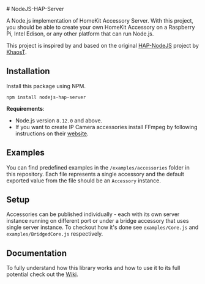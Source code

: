 # NodeJS-HAP-Server

A Node.js implementation of HomeKit Accessory Server. With this project, you
should be able to create your own HomeKit Accessory on a Raspberry Pi, Intel
Edison, or any other platform that can run Node.js.

This project is inspired by and based on the original [HAP-NodeJS](https://github.com/KhaosT/HAP-NodeJS) project by [KhaosT](https://github.com/KhaosT).

## Installation

Install this package using NPM.

```
npm install nodejs-hap-server
```

**Requirements**:
- Node.js version `8.12.0` and above.
- If you want to create IP Camera accessories install FFmpeg by following
instructions on their [website](https://www.ffmpeg.org/download.html).

## Examples

You can find predefined examples in the `/examples/accessories` folder in this
repository. Each file represents a single accessory and the default exported
value from the file should be an `Accessory` instance.

## Setup

Accessories can be published individually - each with its own server instance 
running on different port or under a bridge accessory that uses single server
instance. To checkout how it's done see `examples/Core.js` and
`examples/BridgedCore.js` respectively.

## Documentation

To fully understand how this library works and how to use it to its full
potential check out the [Wiki](wiki).
